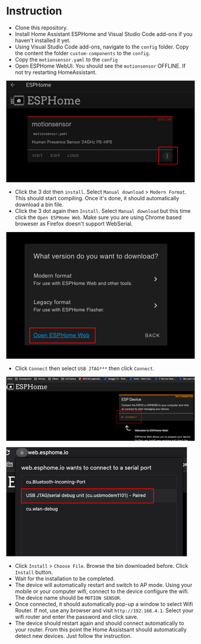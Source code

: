 # Instruction 

- Clone this repository. 
- Install Home Assistant ESPHome and Visual Studio Code add-ons if you haven't installed it yet.
- Using Visual Studio Code add-ons, navigate to the `config` folder. Copy the content the folder `custom-components` to the `config`.
- Copy the `motionsensor.yaml` to the `config`
- Open ESPHome WebUI. You should see the `motionsensor` OFFLINE. If not try restarting HomeAssistant. 

![](images/3dot.png)

- Click the 3 dot then `install`. Select `Manual download` > `Modern Format`. This should start compiling. Once it's done, it should automatically download a bin file. 
- Click the 3 dot again then `Install`. Select `Manual download` but this time click the `Open ESPHome Web`. Make sure you are using Chrome based broweser as Firefox doesn't support WebSerial.

![](images/esphome.png)


- Click `Connect` then select `USB JTAG***` then click `Connect`.

![](images/connect.png)

![](images/jtag.png)

- Click `Install` > `Choose File`. Browse the bin downloaded before. Click `Install` button. 
- Wait for the installation to be completed. 
- The device will automatically restart and switch to AP mode. Using your mobile or your computer wifi, connect to the device configure the wifi. The device name should be `MOTION SENSOR`.
- Once connected, it should automatically pop-up a window to select Wifi Router. If not, use any browser and visit `http://192.168.4.1`. Select your wifi router and enter the password and click save.
- The device should restart again and should connect automatically to your router. From this point the Home Assistsant should automatically detect new devices. Just follow the instruction. 





